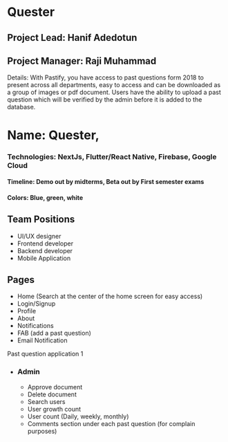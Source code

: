 # Quester
## Project Lead: Hanif Adedotun
## Project Manager: Raji Muhammad
Details: With Pastify, you have access to past questions form 2018 to present across all departments, easy to access and can be downloaded as a group of images or pdf document. Users have the ability to upload a past question which will be verified by the admin before it is added to the database.
# Name: Quester, 
### Technologies: NextJs, Flutter/React Native, Firebase, Google Cloud
#### Timeline: Demo out by midterms, Beta out by First semester exams
#### Colors: Blue, green, white
## Team Positions
* UI/UX designer
* Frontend developer
* Backend developer
* Mobile Application 
## Pages
* Home (Search at the center of the home screen for easy access)
* Login/Signup
* Profile
* About
* Notifications
* FAB (add a past question)
* Email Notification

Past question application	1
* ### Admin 
   * Approve document
   * Delete document
   * Search users
   * User growth count
   * User count (Daily, weekly, monthly)
    * Comments section under each past question (for complain purposes)

